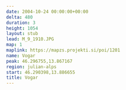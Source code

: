 ```yaml
---
date: 2004-10-24 00:00:00+00:00
delta: 480
duration: 3
height: 1054
layout: stub
lead: M_9_1910.JPG
map: 1
maplink: https://mapzs.projekti.si/poi/1201
name: Vogar
peak: 46.296755,13.867167
region: julian-alps
start: 46.290398,13.886655
title: Vogar
---
```

